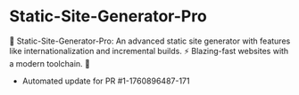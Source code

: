 # Static-Site-Generator-Pro
📄 Static-Site-Generator-Pro: An advanced static site generator with features like internationalization and incremental builds. ⚡ Blazing-fast websites with a modern toolchain. 🚀


- Automated update for PR #1-1760896487-171